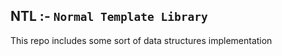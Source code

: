 ## NTL :- `Normal Template Library`
This repo includes some sort of data structures implementation 
